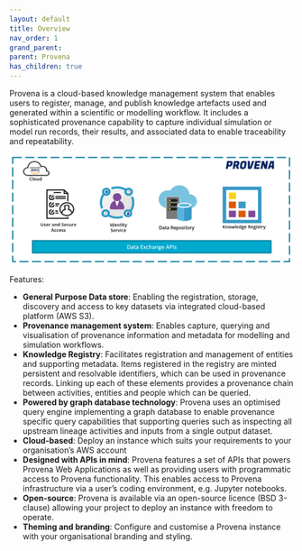 ```yaml
---
layout: default
title: Overview
nav_order: 1
grand_parent:
parent: Provena
has_children: true
---
```



Provena is a cloud-based knowledge management system that enables users to register, manage, and publish knowledge artefacts 
used and generated within a scientific or modelling workflow. 
It includes a sophisticated provenance capability to capture individual simulation or model run records, their results, 
and associated data to enable traceability and repeatability. 

![Provena components](assets/images/provena-stack.png)

Features:
- **General Purpose Data store**: Enabling the registration, storage, discovery and access to key datasets via integrated cloud-based platform (AWS S3). 
- **Provenance management system**: Enables capture, querying and visualisation of provenance information and metadata for modelling and simulation workflows. 
- **Knowledge Registry**: Facilitates registration and management of entities and supporting metadata. Items registered in the registry are minted  persistent and resolvable identifiers, which can be used in provenance records. Linking up each of these elements provides a provenance chain between activities, entities and people which can be queried. 
- **Powered by graph database technology**: Provena uses an optimised query engine implementing a graph database to enable provenance specific query capabilities that supporting queries such as inspecting all upstream lineage activities and inputs from a single output dataset. 
- **Cloud-based**: Deploy an instance which suits your requirements to your organisation’s AWS account
- **Designed with APIs in mind**: Provena features a set of APIs that powers Provena Web Applications as well as providing users with programmatic access to Provena functionality. This enables access to Provena infrastructure via a user’s coding environment, e.g. Jupyter notebooks.
- **Open-source**: Provena is available via an open-source licence (BSD 3-clause) allowing your project to deploy an instance with freedom to operate.
- **Theming and branding**: Configure and customise a Provena instance with your organisational branding and styling.



